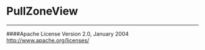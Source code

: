 PullZoneView
============






















-------------------------------
####Apache License
  Version 2.0, January 2004  
  http://www.apache.org/licenses/



